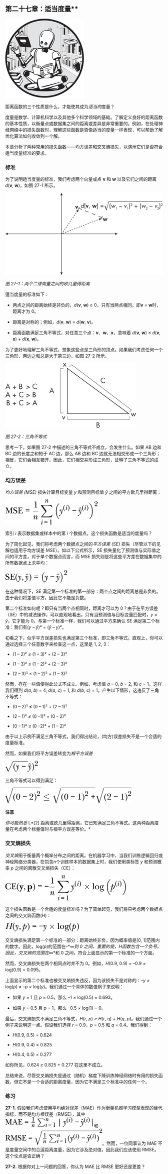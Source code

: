 ## 第二十七章：适当度量**

![Image](img/common.jpg)

距离函数的三个性质是什么，才能使其成为*适当的*度量？

度量是数学、计算机科学以及其他多个科学领域的基础。了解定义良好的距离函数的基本性质，以衡量点或数据集之间的距离或差异是非常重要的。例如，在处理神经网络中的损失函数时，理解这些函数是否像适当的度量一样表现，可以帮助了解优化算法如何收敛到一个解。

本章分析了两种常用的损失函数——均方误差和交叉熵损失，以演示它们是否符合适当度量标准的要求。

### **标准**

为了说明适当度量的标准，我们考虑两个向量或点 **v** 和 **w** 以及它们之间的距离 *d*(**v**, **w**)，如图 27-1 所示。

![Image](img/27fig01.jpg)

*图 27-1：两个二维向量之间的欧几里得距离*

适当度量的标准如下：

+   两点之间的距离始终是非负的，*d*(**v**, **w**) *≥* 0，只有当两点相同，即**v** = **w**时，距离才为 0。

+   距离是对称的；例如，*d*(**v**, **w**) = *d*(**w**, **v**)。

+   距离函数满足三角不等式，对任意三个点：**v**、**w**、**x**，意味着 *d*(**v**, **w**) *≤* *d*(**v**, **x**) + *d*(**x**, **w**)。

为了更好地理解三角不等式，想象这些点是三角形的顶点。如果我们考虑任何一个三角形，两边之和总是大于第三边，如图 27-2 所示。

![Image](img/27fig02.jpg)

*图 27-2：三角不等式*

思考一下，如果图 27-2 中描述的三角不等式不成立，会发生什么。如果 AB 边和 BC 边的长度之和短于 AC 边，那么 AB 边和 BC 边就无法相交形成一个三角形；相反，它们会相互错开。因此，它们相交并形成三角形，证明了三角不等式的成立。

### **均方误差**

*均方误差 (MSE)* 损失计算目标变量 *y* 和预测目标值 *ŷ* 之间的平方欧几里得距离：

![Image](img/f0180-01.jpg)

索引 *i* 表示数据集或样本中的第 *i* 个数据点。这个损失函数是适当的度量吗？

为了简化起见，我们将考虑两个数据点之间的*平方误差 (SE)* 损失（尽管以下的见解也适用于均方误差 MSE）。如以下公式所示，SE 损失量化了预测值与实际值之间的平方差，对于单个数据点而言，而 MSE 损失则是将这些平方差在数据集中的所有数据点上求平均：

![Image](img/f0181-01.jpg)

在这种情况下，SE 满足第一个标准的第一部分：两个点之间的距离总是非负的。由于我们将差值平方，因此它不能是负数。

第二个标准如何呢？即只有当两个点相同时，距离才可以为 0？由于在平方误差（SE）中的减法操作，可以直观地看出，只有当预测值与目标变量匹配时，*y* = *ŷ*，它才能为 0。与第一个标准一样，我们可以通过平方来确认 SE 满足第二个标准：我们有(*y* – *ŷ*)² = (*ŷ* – *y*)²。

初看之下，似乎平方误差损失也满足第三个标准，即三角不等式。直观上，你可以通过选择三个任意数字来检查这一点，这里是 1, 2, 3：

+   (1 – 2)² *≤* (1 – 3)² + (2 – 3)²

+   (1 – 3)² *≤* (1 – 2)² + (2 – 3)²

+   (2 – 3)² *≤* (1 – 2)² + (1 – 3)²

然而，存在一些值使得此公式不成立。例如，考虑值 *a* = 0, *b* = 2, 和 *c* = 1。这样我们得到 *d*(*a*, *b*) = 4, *d*(*a*, *c*) = 1, 和 *d*(*b*, *c*) = 1，产生以下情形，这违反了三角不等式：

+   (0 – 2)² ≰ (0 – 1)² + (2 – 1)²

+   (2 – 1)² *≤* (0 –1)² + (0 – 2)²

+   (0 – 1)² *≤* (0 –2)² + (1 – 2)²

由于以上示例不满足三角不等式，我们得出结论，(均方)误差损失不是一个合适的度量标准。

然而，如果我们将平方误差转变为*根平方误差*

![Image](img/f0181-02.jpg)

三角不等式可以得到满足：

![Image](img/f0181-03.jpg)

**注意**

*你可能熟悉* L*[2] 距离或欧几里得距离，它已知满足三角不等式。这两种距离度量在考虑两个标量值时与根平方误差等价。*

### **交叉熵损失**

*交叉熵*用于衡量两个概率分布之间的距离。在机器学习中，当我们训练逻辑回归或神经网络分类器，在包含*n*个训练样本的数据集上时，我们使用类标签 *y* 和预测概率 *p* 之间的离散交叉熵损失（CE）：

![Image](img/f0182-01.jpg)

这个损失函数是一个合适的度量标准吗？为了简单起见，我们将只考虑两个数据点之间的交叉熵函数(*H*)：

![Image](img/f0182-02.jpg)

交叉熵损失满足第一个标准的一部分：距离始终非负，因为概率值是[0, 1]范围内的数字。因此，log(*p*)的范围在–*∞*到 0 之间。重要的是，*H*函数包含一个负号。因此，交叉熵的范围在*∞*和 0 之间，符合上面显示的第一个标准的一个方面。

然而，交叉熵损失在两个相同点时并不为 0。例如，*H*(0.9, 0.9) = –0.9 *×* log(0.9) = 0.095。

上面显示的第二个标准也被交叉熵损失违反，因为该损失不是对称的：–*y ×* log(*p*) ≠ –*p ×* log(*y*)。我们通过一个具体的数值例子来说明：

+   如果 *y* = 1 且 *p* = 0.5，那么 –1 *×* log(0.5) = 0.693。

+   如果 *y* = 0.5 且 *p* = 1，那么 –0.5 *×* log(1) = 0。

最后，交叉熵损失不满足三角不等式，*H*(*r*, *p*) *≥ H*(*r*, *q*) + *H*(*q*, *p*)。我们通过一个例子来说明这一点。假设我们选择 *r* = 0.9，*p* = 0.5 和 *q* = 0.4。我们得到：

+   *H*(0.9, 0.5) = 0.624

+   *H*(0.9, 0.4) = 0.825

+   *H*(0.4, 0.5) = 0.277

如你所见，0.624 *≥* 0.825 + 0.277 在这里不成立。

总结来说，尽管交叉熵损失是通过（随机）梯度下降训练神经网络时有用的损失函数，但它不是一个合适的距离度量，因为它不满足三个标准中的任何一个。

### **练习**

**27-1.** 假设我们考虑使用平均绝对误差（MAE）作为衡量机器学习模型表现的替代指标，而不是均方根误差（RMSE），其中 ![Image](img/f0183-01.jpg) 和 ![Image](img/f0183-02.jpg)。然而，一位同事认为 MAE 不是度量空间中的合适距离度量，因为它涉及绝对值，因此我们应该使用 RMSE。这个论点是否正确？

**27-2.** 根据你对上一问题的回答，你认为 MAE 比 RMSE 更好还是更差？
